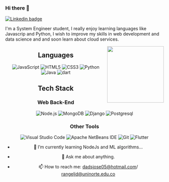 ### Hi there 👋

<!--
**DaniloJ0/DaniloJ0** is a ✨ _special_ ✨ repository because its `README.md` (this file) appears on your GitHub profile.
-->

<a href="https://www.linkedin.com/in/daniloj0/" target="_blank" rel="noopener noreferrer">
  <img src="https://img.shields.io/badge/-LinkedIn-0e76a8?style=flat-square&logo=Linkedin&logoColor=white" alt="Linkedin badge">
</a>


I'm a System Engineer student, I really enjoy learning languages like Javascrip and Python, I wish to improve my skills in web development and data science and and soon learn about cloud services.

<img src="https://github-readme-stats.vercel.app/api?username=daniloj0&show_icons=true&hide_border=true&&count_private=true&include_all_commits=true&theme=tokyonight" height="180em" align="right"/> 

<div align="center">
  
## Languages
<img src="https://img.shields.io/badge/javascript%20-%23F7DF1E.svg?&style=for-the-badge&logo=javascript&logoColor=black" alt="JavaScript"/>
<img src="https://img.shields.io/badge/html5%20-%23E34F26.svg?&style=for-the-badge&logo=html5&logoColor=white" alt="HTML5"/>
<img src="https://img.shields.io/badge/css3%20-%231572B6.svg?&style=for-the-badge&logo=css3&logoColor=white" alt="CSS3"/>
<img src="https://img.shields.io/badge/python%20-%233776AB.svg?&style=for-the-badge&logo=python&logoColor=white" alt="Python"/>
<img src="https://img.shields.io/badge/java%20-%23007396.svg?&style=for-the-badge&logo=java&logoColor=white" alt="Java"/>
<img src="https://img.shields.io/badge/dart%20-%23007396.svg?&style=for-the-badge&logo=dart&logoColor=white" alt="dart"/>
 
  
 
## Tech Stack
  
### Web Back-End
<img src="https://img.shields.io/badge/node.js%20-%23339933.svg?&style=for-the-badge&logo=node.js&logoColor=white" alt="Node.js"/>
<img src="https://img.shields.io/badge/mongodb%20-%2347A248.svg?&style=for-the-badge&logo=mongodb&logoColor=white" alt="MongoDB"/>
<img src="https://img.shields.io/badge/django%20-%2347A248.svg?&style=for-the-badge&logo=django&logoColor=white" alt="Django"/>
<img src="https://img.shields.io/badge/postgresql%20-%23119EFF.svg?&style=for-the-badge&logo=postgresql&logoColor=white" alt="Postgresql"/>
 
 
### Other Tools
<img src="https://img.shields.io/badge/visual studio code%20-%23007ACC.svg?&style=for-the-badge&logo=visual-studio-code&logoColor=white" alt="Visual Studio Code"/>
<img src="https://img.shields.io/badge/apache netbeans ide%20-%231B6AC6.svg?&style=for-the-badge&logo=apache-netbeans-ide&logoColor=white" alt="Apache NetBeans IDE"/>
<img src="https://img.shields.io/badge/git%20-%23F05032.svg?&style=for-the-badge&logo=git&logoColor=white" alt="Git"/>
<img src="https://img.shields.io/badge/flutter%20-%23119EFF.svg?&style=for-the-badge&logo=flutter&logoColor=white" alt="Flutter"/>
 

- 🌱 I’m currently learning NodeJs and ML algorithms...
- 💬 Ask me about anything.

- 📫 How to reach me: dadsjose05@hotmail.com/ rangeljd@uninorte.edu.co

